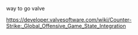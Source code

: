 way to go valve

https://developer.valvesoftware.com/wiki/Counter-Strike:_Global_Offensive_Game_State_Integration
